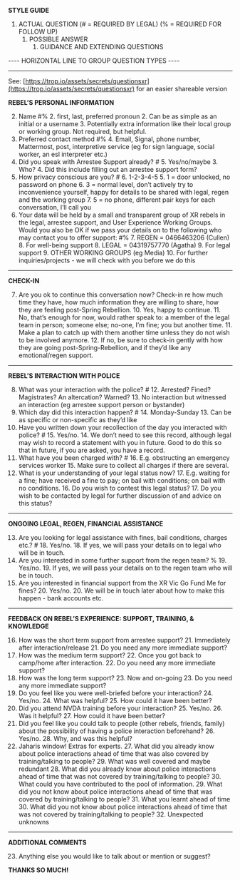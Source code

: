 **STYLE GUIDE**



1. ACTUAL QUESTION (# = REQUIRED BY LEGAL) (% = REQUIRED FOR FOLLOW UP)
    1. POSSIBLE ANSWER
        1. GUIDANCE AND EXTENDING QUESTIONS

---- HORIZONTAL LINE TO GROUP QUESTION TYPES ----



---


See: [https://trop.io/assets/secrets/questionsxr](https://trop.io/assets/secrets/questionsxr) for an easier shareable version

**REBEL’S PERSONAL INFORMATION**



2. Name #%
    2. first, last, preferred pronoun
        2. Can be as simple as an initial or a username
    3. Potentially extra information like their local group or working group. Not required, but helpful.
3. Preferred contact method #%
    4. Email, Signal, phone number, Mattermost, post, interpretive service (eg for sign language, social worker, an esl interpreter etc.)
4. Did you speak with Arrestee Support already? #
    5. Yes/no/maybe
        3. Who?
        4. Did this include filling out an arrestee support form?
5. How privacy conscious are you? #
    6. 1-2-3-4-5
        5. 1 = door unlocked, no password on phone
        6. 3 = normal level, don’t actively try to inconvenience yourself, happy for details to be shared with legal, regen and the working group
        7. 5 = no phone, different pair keys for each conversation, I’ll call you
6. Your data will be held by a small and transparent group of XR rebels in the legal, arrestee support, and User Experience Working Groups. Would you also be OK if we pass your details on to the following who may contact you to offer support: #%
    7. REGEN = 0466463206 (Cullen)
        8. For well-being support
    8. LEGAL = 04319757770 (Agatha)
        9. For legal support
    9. OTHER WORKING GROUPS (eg Media)
        10. For further inquiries/projects - we will check with you before we do this



---


**CHECK-IN**



7. Are you ok to continue this conversation now? Check-in re how much time they have, how much information they are willing to share, how they are feeling post-Spring Rebellion.
    10. Yes, happy to continue.
    11. No, that’s enough for now, would rather speak to: a member of the legal team in person; someone else; no-one, I’m fine; you but another time.
        11. Make a plan to catch up with them another time unless they do not wish to be involved anymore.
        12. If no, be sure to check-in gently with how they are going post-Spring-Rebellion, and if they’d like any emotional/regen support.



---


**REBEL’S INTERACTION WITH POLICE**



8. What was your interaction with the police? #
    12. Arrested? Fined? Magistrates? An altercation? Warned?
    13. No interaction but witnessed an interaction (eg arrestee support person or bystander)
9. Which day did this interaction happen? #
    14. Monday-Sunday
        13. Can be as specific or non-specific as they’d like
10. Have you written down your recollection of the day you interacted with police? #
    15. Yes/no.
        14. We don’t need to see this record, although legal may wish to record a statement with you in future. Good to do this so that in future, if you are asked, you have a record.
11. What have you been charged with? #
    16. E.g. obstructing an emergency services worker
        15. Make sure to collect all charges if there are several.
12. What is your understanding of your legal status now?
    17. E.g. waiting for a fine; have received a fine to pay; on bail with conditions; on bail with no conditions.
        16. Do you wish to contest this legal status?
        17. Do you wish to be contacted by legal for further discussion of and advice on this status?



---


**ONGOING LEGAL, REGEN, FINANCIAL ASSISTANCE**



13. Are you looking for legal assistance with fines, bail conditions, charges etc.? #
    18. Yes/no.
        18. If yes, we will pass your details on to legal who will be in touch.
14. Are you interested in some further support from the regen team? %
    19. Yes/no.
        19. If yes, we will pass your details on to the regen team who will be in touch.
15. Are you interested in financial support from the XR Vic Go Fund Me for fines?
    20. Yes/no.
        20. We will be in touch later about how to make this happen - bank accounts etc.



---


**FEEDBACK ON REBEL’S EXPERIENCE: SUPPORT, TRAINING, & KNOWLEDGE**



16. How was the short term support from arrestee support?
    21. Immediately after interaction/release
        21. Do you need any more immediate support?
17. How was the medium term support?
    22. Once you got back to camp/home after interaction.
        22. Do you need any more immediate support?
18. How was the long term support?
    23. Now and on-going
        23. Do you need any more immediate support?
19. Do you feel like you were well-briefed before your interaction?
    24. Yes/no.
        24. What was helpful?
        25. How could it have been better?
20. Did you attend NVDA training before your interaction?
    25. Yes/no.
        26. Was it helpful?
        27. How could it have been better?
21. Did you feel like you could talk to people (other rebels, friends, family) about the possibility of having a police interaction beforehand?
    26. Yes/no.
        28. Why, and was this helpful?
22. Jaharis window! Extras for experts.
    27. What did you already know about police interactions ahead of time that was also covered by training/talking to people?
        29. What was well covered and maybe redundant
    28. What did you already know about police interactions ahead of time that was not covered by training/talking to people?
        30. What could you have contributed to the pool of information.
    29. What did you not know about police interactions ahead of time that was covered by training/talking to people?
        31. What you learnt ahead of time
    30. What did you not know about police interactions ahead of time that was not covered by training/talking to people?
        32. Unexpected unknowns



---


**ADDITIONAL COMMENTS**



23. Anything else you would like to talk about or mention or suggest?

**THANKS SO MUCH!**
